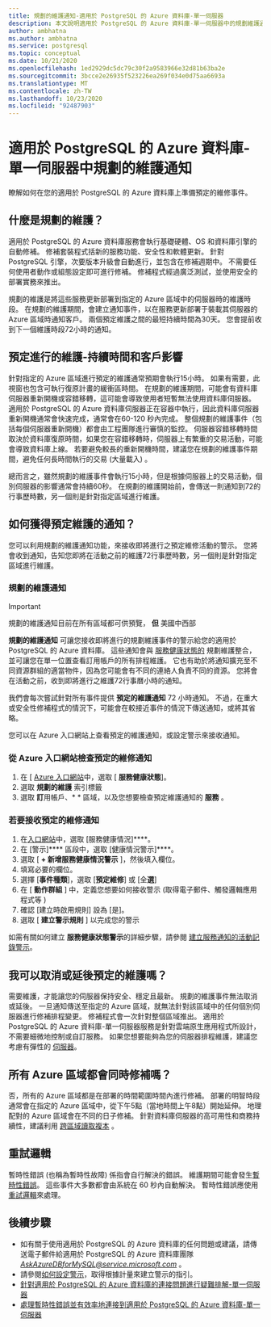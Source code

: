 ```yaml
---
title: 規劃的維護通知-適用於 PostgreSQL 的 Azure 資料庫-單一伺服器
description: 本文說明適用於 PostgreSQL 的 Azure 資料庫-單一伺服器中的規劃維護通知功能
author: ambhatna
ms.author: ambhatna
ms.service: postgresql
ms.topic: conceptual
ms.date: 10/21/2020
ms.openlocfilehash: 1ed2929dc5dc79c30f2a9583966e32d81b63ba2e
ms.sourcegitcommit: 3bcce2e26935f523226ea269f034e0d75aa6693a
ms.translationtype: MT
ms.contentlocale: zh-TW
ms.lasthandoff: 10/23/2020
ms.locfileid: "92487903"
---
```

# <a name="planned-maintenance-notification-in-azure-database-for-postgresql---single-server"></a>適用於 PostgreSQL 的 Azure 資料庫-單一伺服器中規劃的維護通知

瞭解如何在您的適用於 PostgreSQL 的 Azure 資料庫上準備預定的維修事件。

## <a name="what-is-a-planned-maintenance"></a>什麼是規劃的維護？

適用於 PostgreSQL 的 Azure 資料庫服務會執行基礎硬體、OS 和資料庫引擎的自動修補。 修補套裝程式括新的服務功能、安全性和軟體更新。 針對 PostgreSQL 引擎，次要版本升級會自動進行，並包含在修補週期中。 不需要任何使用者動作或組態設定即可進行修補。 修補程式經過廣泛測試，並使用安全的部署實務來推出。

規劃的維護是將這些服務更新部署到指定的 Azure 區域中的伺服器時的維護時段。 在規劃的維護期間，會建立通知事件，以在服務更新部署于裝載其伺服器的 Azure 區域時通知客戶。 兩個預定維護之間的最短持續時間為30天。 您會提前收到下一個維護時段72小時的通知。

## <a name="planned-maintenance---duration-and-customer-impact"></a>預定進行的維護-持續時間和客戶影響

針對指定的 Azure 區域進行預定的維護通常預期會執行15小時。 如果有需要，此視窗也包含可執行復原計畫的緩衝區時間。 在規劃的維護期間，可能會有資料庫伺服器重新開機或容錯移轉，這可能會導致使用者短暫無法使用資料庫伺服器。 適用於 PostgreSQL 的 Azure 資料庫伺服器正在容器中執行，因此資料庫伺服器重新開機通常會快速完成，通常會在60-120 秒內完成。 整個規劃的維護事件（包括每個伺服器重新開機）都會由工程團隊進行審慎的監控。 伺服器容錯移轉時間取決於資料庫復原時間，如果您在容錯移轉時，伺服器上有繁重的交易活動，可能會導致資料庫上線。 若要避免較長的重新開機時間，建議您在規劃的維護事件期間，避免任何長時間執行的交易 (大量載入) 。

總而言之，雖然規劃的維護事件會執行15小時，但是根據伺服器上的交易活動，個別伺服器的影響通常會持續60秒。 在規劃的維護開始前，會傳送一則通知到72的行事歷時數，另一個則是針對指定區域進行維護。

## <a name="how-can-i-get-notified-of-planned-maintenance"></a>如何獲得預定維護的通知？

您可以利用規劃的維護通知功能，來接收即將進行之預定維修活動的警示。 您將會收到通知，告知您即將在活動之前的維護72行事歷時數，另一個則是針對指定區域進行維護。

### <a name="planned-maintenance-notification"></a>規劃的維護通知

> [!IMPORTANT]
> 規劃的維護通知目前在所有區域都可供預覽， **但** 美國中西部

**規劃的維護通知** 可讓您接收即將進行的規劃維護事件的警示給您的適用於 PostgreSQL 的 Azure 資料庫。 這些通知會與 [服務健康狀態的](../service-health/overview.md) 規劃維護整合，並可讓您在單一位置查看訂用帳戶的所有排程維護。 它也有助於將通知擴充至不同資源群組的適當物件，因為您可能會有不同的連絡人負責不同的資源。 您將會在活動之前，收到即將進行之維護72行事曆小時的通知。

我們會每次嘗試針對所有事件提供 **預定的維護通知** 72 小時通知。 不過，在重大或安全性修補程式的情況下，可能會在較接近事件的情況下傳送通知，或將其省略。

您可以在 Azure 入口網站上查看預定的維護通知，或設定警示來接收通知。 

### <a name="check-planned-maintenance-notification-from-azure-portal"></a>從 Azure 入口網站檢查預定的維修通知

1. 在 [ [Azure 入口網站](https://portal.azure.com)中，選取 [ **服務健康狀態**]。
2. 選取 **規劃的維護** 索引標籤
3. 選取 **訂**用帳戶、* * 區域，以及您想要檢查預定維護通知的 **服務** 。 
   
### <a name="to-receive-planned-maintenance-notification"></a>若要接收預定的維修通知

1. 在[入口網站](https://portal.azure.com)中，選取 [服務健康情況]****。
2. 在 [警示]**** 區段中，選取 [健康情況警示]****。
3. 選取 [ **+ 新增服務健康情況警示** ]，然後填入欄位。
4. 填寫必要的欄位。 
5. 選擇 [**事件種類**]，選取 [**預定維修**] 或 [全**選**]
6. 在 [ **動作群組** ] 中，定義您想要如何接收警示 (取得電子郵件、觸發邏輯應用程式等 )   
7. 確認 [建立時啟用規則] 設為 [是]。
8. 選取 [ **建立警示規則** ] 以完成您的警示

如需有關如何建立 **服務健康狀態警示**的詳細步驟，請參閱 [建立服務通知的活動記錄警示](../service-health/alerts-activity-log-service-notifications-portal.md)。

## <a name="can-i-cancel-or-postpone-planned-maintenance"></a>我可以取消或延後預定的維護嗎？

需要維護，才能讓您的伺服器保持安全、穩定且最新。 規劃的維護事件無法取消或延後。 一旦通知傳送至指定的 Azure 區域，就無法針對該區域中的任何個別伺服器進行修補排程變更。 修補程式會一次針對整個區域推出。 適用於 PostgreSQL 的 Azure 資料庫-單一伺服器服務是針對雲端原生應用程式所設計，不需要細微地控制或自訂服務。 如果您想要能夠為您的伺服器排程維護，建議您考慮有彈性的 [伺服器](./flexible-server/overview.md)。

## <a name="are-all-the-azure-regions-patched-at-the-same-time"></a>所有 Azure 區域都會同時修補嗎？

否，所有的 Azure 區域都是在部署的時間範圍時間內進行修補。 部署的明智時段通常會在指定的 Azure 區域中，從下午5點（當地時間上午8點）開始延伸。 地理配對的 Azure 區域會在不同的日子修補。 針對資料庫伺服器的高可用性和商務持續性，建議利用 [跨區域讀取複本](./concepts-read-replicas.md#cross-region-replication) 。

## <a name="retry-logic"></a>重試邏輯

暫時性錯誤 (也稱為暫時性故障) 係指會自行解決的錯誤。 維護期間可能會發生[暫時性錯誤](./concepts-connectivity.md#transient-errors)。 這些事件大多數都會由系統在 60 秒內自動解決。 暫時性錯誤應使用 [重試邏輯](./concepts-connectivity.md#handling-transient-errors)來處理。


## <a name="next-steps"></a>後續步驟

- 如有關于使用適用於 PostgreSQL 的 Azure 資料庫的任何問題或建議，請傳送電子郵件給適用於 PostgreSQL 的 Azure 資料庫團隊 *AskAzureDBforMySQL@service.microsoft.com* 。
- 請參閱[如何設定警示](howto-alert-on-metric.md)，取得根據計量來建立警示的指引。
- [針對適用於 PostgreSQL 的 Azure 資料庫的連接問題進行疑難排解-單一伺服器](howto-troubleshoot-common-connection-issues.md)
- [處理暫時性錯誤並有效率地連接到適用於 PostgreSQL 的 Azure 資料庫-單一伺服器](concepts-connectivity.md)